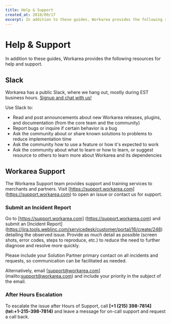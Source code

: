 ```yaml
---
title: Help & Support
created_at: 2018/09/17
excerpt: In addition to these guides, Workarea provides the following resources for help and support.
---
```


# Help & Support

In addition to these guides, Workarea provides the following resources for help and support.

## Slack

Workarea has a public Slack, where we hang out, mostly during EST business hours. [Signup and chat with us!](https://workarea-community.slack.com)

Use Slack to:

- Read and post announcements about new Workarea releases, plugins, and documentation (from the core team and the community)
- Report bugs or inquire if certain behavior is a bug
- Ask the community about or share known solutions to problems to reduce implementation time
- Ask the community how to use a feature or how it's expected to work
- Ask the community about what to learn or how to learn, or suggest resource to others to learn more about Workarea and its dependencies

## Workarea Support

The Workarea Support team provides support and training services to merchants and partners. Visit [https://support.workarea.com] (https://support.workarea.com) to open an issue or contact us for support.

### Submit an Incident Report
Go to [https://support.workarea.com] (https://support.workarea.com) and submit an [Incident Report] (https://jira.tools.weblinc.com/servicedesk/customer/portal/16/create/248) detailing the observed issue. Provide as much detail as possible (screen shots, error codes, steps to reproduce, etc.) to reduce the need to further diagnose and resolve more quickly.

Please include your Solution Partner primary contact on all incidents and requests, so communication can be facilitated as needed.

Alternatively, email [support@workarea.com] (mailto:support@workarea.com) and include your priority in the subject of the email.

### After Hours Escalation
To escalate the issue after Hours of Support, call __[+1 (215) 398-7814] (tel:+1-215-398-7814)__ and leave a message for on-call support and request a call back.
